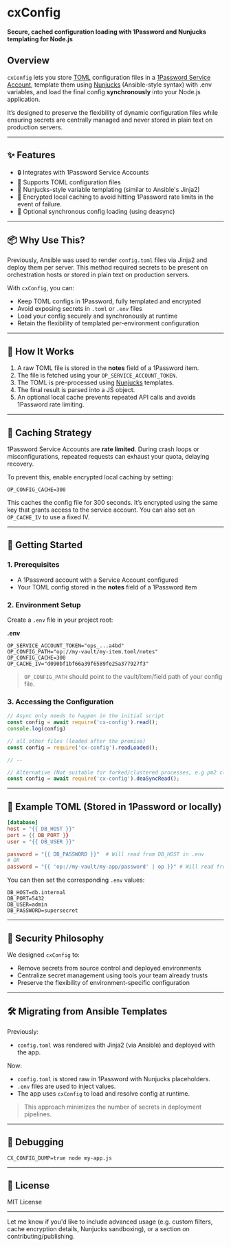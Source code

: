 # cxConfig

**Secure, cached configuration loading with 1Password and Nunjucks templating for Node.js**

## Overview

`cxConfig` lets you store [TOML](https://toml.io/en/) configuration files in a [1Password Service Account](https://developer.1password.com/docs/service-accounts/), template them using [Nunjucks](https://mozilla.github.io/nunjucks/) (Ansible-style syntax) with .env variables, and load the final config **synchronously** into your Node.js application.

It’s designed to preserve the flexibility of dynamic configuration files while ensuring secrets are centrally managed and never stored in plain text on production servers.

---

## ✨ Features

* 🔒 Integrates with 1Password Service Accounts
* 📄 Supports TOML configuration files
* 🔁 Nunjucks-style variable templating (similar to Ansible's Jinja2)
* 🧊 Encrypted local caching to avoid hitting 1Password rate limits in the event of failure.
* 🧵 Optional synchronous config loading (using deasync)

---

## 📦 Why Use This?

Previously, Ansible was used to render `config.toml` files via Jinja2 and deploy them per server. This method required secrets to be present on orchestration hosts or stored in plain text on production servers.

With `cxConfig`, you can:

* Keep TOML configs in 1Password, fully templated and encrypted
* Avoid exposing secrets in `.toml` or `.env` files
* Load your config securely and synchronously at runtime
* Retain the flexibility of templated per-environment configuration

---

## 🧠 How It Works

1. A raw TOML file is stored in the **notes** field of a 1Password item.
2. The file is fetched using your `OP_SERVICE_ACCOUNT_TOKEN`.
3. The TOML is pre-processed using [Nunjucks](https://mozilla.github.io/nunjucks/) templates.
4. The final result is parsed into a JS object.
5. An optional local cache prevents repeated API calls and avoids 1Password rate limiting.

---

## 🧊 Caching Strategy

1Password Service Accounts are **rate limited**. During crash loops or misconfigurations, repeated requests can exhaust your quota, delaying recovery.

To prevent this, enable encrypted local caching by setting:

```dotenv
OP_CONFIG_CACHE=300
```

This caches the config file for 300 seconds. It’s encrypted using the same key that grants access to the service account. You can also set an `OP_CACHE_IV` to use a fixed IV.

---

## 🚀 Getting Started

### 1. Prerequisites

* A 1Password account with a Service Account configured
* Your TOML config stored in the **notes** field of a 1Password item

### 2. Environment Setup

Create a `.env` file in your project root:

**.env**
```dotenv
OP_SERVICE_ACCOUNT_TOKEN="ops_...a4bd"
OP_CONFIG_PATH="op://my-vault/my-item.toml/notes"
OP_CONFIG_CACHE=300
OP_CACHE_IV="d090bf1bf66a39f6589fe25a377927f3"
```

> `OP_CONFIG_PATH` should point to the vault/item/field path of your config file.

### 3. Accessing the Configuration

```js
// Async only needs to happen in the initial script
const config = await require('cx-config').read();
console.log(config)

// all other files (loaded after the promise)
const config = require('cx-config').readLoaded();

// --

// Alternative (Not suitable for forked/clustered processes, e.g pm2 cluster mode)
const config = await require('cx-config').deaSyncRead();

```

---

## 🧪 Example TOML (Stored in 1Password or locally) 

```toml
[database]
host = "{{ DB_HOST }}"
port = {{ DB_PORT }}
user = "{{ DB_USER }}"

password = "{{ DB_PASSWORD }}"  # Will read from DB_HOST in .env
# OR
password = "{{ 'op://my-vault/my-app/password' | op }}" # Will read from 1password
```

You can then set the corresponding `.env` values:

```dotenv
DB_HOST=db.internal
DB_PORT=5432
DB_USER=admin
DB_PASSWORD=supersecret
```

---

## 🔐 Security Philosophy

We designed `cxConfig` to:

* Remove secrets from source control and deployed environments
* Centralize secret management using tools your team already trusts
* Preserve the flexibility of environment-specific configuration

---

## 🛠️ Migrating from Ansible Templates

Previously:

* `config.toml` was rendered with Jinja2 (via Ansible) and deployed with the app.

Now:

* `config.toml` is stored raw in 1Password with Nunjucks placeholders.
* `.env` files are used to inject values.
* The app uses `cxConfig` to load and resolve config at runtime.

> This approach minimizes the number of secrets in deployment pipelines.

---

## 🐞 Debugging

```
CX_CONFIG_DUMP=true node my-app.js
```

---

## 📄 License

MIT License

---

Let me know if you'd like to include advanced usage (e.g. custom filters, cache encryption details, Nunjucks sandboxing), or a section on contributing/publishing.
